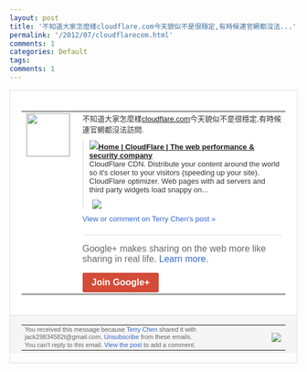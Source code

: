 ```yaml
---
layout: post
title: '不知道大家怎麼樣cloudflare.com今天貌似不是很穩定,有時候連官網都沒法...'
permalink: '/2012/07/cloudflarecom.html'
comments: 1
categories: Default
tags: 
comments: 1
---
```

<div style="border:solid 1px #dfdfdf;color:#686868;font:13px Arial"><div style="background-color:#fff;padding:20px;"><table cellpadding="0" cellspacing="0"><tr><td style="padding-right:15px;vertical-align:top"><a href="https://plus.google.com/_/notifications/emlink?emrecipient=110200756825219614165&amp;emid=CMir5PCZo7ECFY2c3godSksAAA&amp;path=%2F108643996575278738906&amp;dt=1342613724149&amp;uob=8"><img height="75" src="https://lh3.googleusercontent.com/-KKRGTyJ5Bl0/AAAAAAAAAAI/AAAAAAAAEEY/jllxqER5dCk/s75-c-k-a/photo.jpg" style="border:solid 1px #cccccc;" width="75"/></a></td><td style="width:578px;color:#333;font:13px Arial;vertical-align:top;"><div style="padding-bottom:10px">不知道大家怎麼樣<a class="ot-anchor" href="http://cloudflare.com">cloudflare.c<wbr/>om</a>今天貌似不是很穩定,有時候連官網都沒<wbr/>法訪問.</div><div style="margin-bottom:10px;padding-left:10px; border-left:2px solid #EAEAEA"><span style="margin-right:5px"><a href="http://cloudflare.com" style="zSoyz"><img border="0" src="https://images1-focus-opensocial.googleusercontent.com/gadgets/proxy?url=https://s2.googleusercontent.com/s2/favicons?domain%3Dcloudflare.com&amp;container=focus&amp;gadget=a&amp;rewriteMime=image/*&amp;refresh=31536000&amp;resize_h=16"/><span style="font-weight:bold">Home | CloudFlare | The web performance &amp; security company</span></a><div style="padding-bottom:10px">CloudFlare CDN. Distribute your content around the world so it's closer to your visitors (speeding up your site). CloudFlare optimizer. Web pages with ad servers and third party widgets load snappy on...</div></span><span style="margin-right:5px"><a href="https://plus.google.com/_/notifications/emlink?emrecipient=110200756825219614165&amp;emid=CMir5PCZo7ECFY2c3godSksAAA&amp;path=%2F108643996575278738906%2Fposts%2FbvSc1NTN4b7%3Fgpinv%3DAMIXal-xfc5Vd7GglHqcOfl6E3dQQDT7RGo4lPpWsdaVXW6k1hrHEny2zsl7RscmOHUujDJQnwqLQl_k0K6sRP8N83QXKJZdmRuUvFd2j6f_j0z8Lq11O0I&amp;dt=1342613724149&amp;uob=8" style="zSoyz;"><img border="0" src="https://images2-focus-opensocial.googleusercontent.com/gadgets/proxy?url=http://www.cloudflare.com/media/images/home/home-features-cdn.png&amp;container=focus&amp;gadget=a&amp;rewriteMime=image/*&amp;refresh=31536000&amp;resize_h=120" style="max-height:200px;max-width:275px"/></a></span></div><a href="https://plus.google.com/_/notifications/emlink?emrecipient=110200756825219614165&amp;emid=CMir5PCZo7ECFY2c3godSksAAA&amp;path=%2F108643996575278738906%2Fposts%2FbvSc1NTN4b7%3Fgpinv%3DAMIXal-xfc5Vd7GglHqcOfl6E3dQQDT7RGo4lPpWsdaVXW6k1hrHEny2zsl7RscmOHUujDJQnwqLQl_k0K6sRP8N83QXKJZdmRuUvFd2j6f_j0z8Lq11O0I&amp;dt=1342613724149&amp;uob=8" style="color:#3366CC;text-decoration:none;">View or comment on Terry Chen's post »</a><div style="margin-top:20px;border-top:solid 1px #dfdfdf"><div style="padding:15px 0;color:#686868;font:16px Arial;">Google+ makes sharing on the web more like sharing in real life. <a href="http://www.google.com/+/learnmore/" style="color:#3366CC;text-decoration:none;">Learn more</a>.</div><a href="https://plus.google.com/_/notifications/emlink?emrecipient=110200756825219614165&amp;emid=CMir5PCZo7ECFY2c3godSksAAA&amp;path=%2F%3Fgpinv%3DAMIXal-xfc5Vd7GglHqcOfl6E3dQQDT7RGo4lPpWsdaVXW6k1hrHEny2zsl7RscmOHUujDJQnwqLQl_k0K6sRP8N83QXKJZdmRuUvFd2j6f_j0z8Lq11O0I&amp;dt=1342613724149&amp;uob=8" style="display:inline-block;padding:7px 15px;background-color:#d44b38; color:#fff;font-size:16px; font-weight:bold;border-radius:2px;-webkit-border-radius:2px; -moz-border-radius:2px;border:solid 1px #c43b28; white-space:nowrap;text-decoration:none">Join Google+</a></div></td></tr></table></div><div style="border-top:solid 1px #dfdfdf;padding:0 20px; background-color:#f5f5f5"><table cellpadding="0" cellspacing="0" style="height:50px"><tbody><tr><td style="vertical-align:middle;width:100%; color:#636363;font:11px Arial; line-height:120%">You received this message because <a href="https://plus.google.com/_/notifications/emlink?emrecipient=110200756825219614165&amp;emid=CMir5PCZo7ECFY2c3godSksAAA&amp;path=%2F108643996575278738906%3Fgpinv%3DAMIXal-xfc5Vd7GglHqcOfl6E3dQQDT7RGo4lPpWsdaVXW6k1hrHEny2zsl7RscmOHUujDJQnwqLQl_k0K6sRP8N83QXKJZdmRuUvFd2j6f_j0z8Lq11O0I&amp;dt=1342613724149&amp;uob=8" style="color:#3366CC;text-decoration:none;">Terry Chen</a> shared it with jack29834582t@gmail.com. <a href="https://plus.google.com/_/notifications/emlink?emrecipient=110200756825219614165&amp;emid=CMir5PCZo7ECFY2c3godSksAAA&amp;path=%2F_%2Fnonplus%2Femailsettings%3Fgpinv%3DAMIXal-xfc5Vd7GglHqcOfl6E3dQQDT7RGo4lPpWsdaVXW6k1hrHEny2zsl7RscmOHUujDJQnwqLQl_k0K6sRP8N83QXKJZdmRuUvFd2j6f_j0z8Lq11O0I%26est%3DADH5u8VD4839-Z498ZtGEmYfayOCbvbvk4LbBf5YpsUTCd9tlJ3OeUvWQEqKQ2L7MuMlGFi3PTsVgjwPMf7nX2aDGWMzU-ahzKIb7JMuqIZ3L9kO319Pwes8E9SjCYalPsPIC_emce7SnLrT0baPy1ZwoWykJn4W9g&amp;dt=1342613724149&amp;uob=8" style="color:#3366CC;text-decoration:none;">Unsubscribe</a> from these emails.<br/>You can't reply to this email. <a href="https://plus.google.com/_/notifications/emlink?emrecipient=110200756825219614165&amp;emid=CMir5PCZo7ECFY2c3godSksAAA&amp;path=%2F108643996575278738906%2Fposts%2FbvSc1NTN4b7%3Fgpinv%3DAMIXal-xfc5Vd7GglHqcOfl6E3dQQDT7RGo4lPpWsdaVXW6k1hrHEny2zsl7RscmOHUujDJQnwqLQl_k0K6sRP8N83QXKJZdmRuUvFd2j6f_j0z8Lq11O0I&amp;dt=1342613724149&amp;uob=8" style="color:#3366CC;text-decoration:none;">View the post</a> to add a comment.<br/></td><td><img src="https://ssl.gstatic.com/s2/oz/images/notifications/logo/google-plus-6617a72bb36cc548861652780c9e6ff1.png"/></td></tr></tbody></table></div></div>